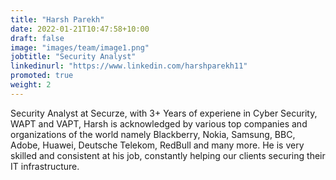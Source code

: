 ```yaml
---
title: "Harsh Parekh"
date: 2022-01-21T10:47:58+10:00
draft: false
image: "images/team/image1.png"
jobtitle: "Security Analyst"
linkedinurl: "https://www.linkedin.com/harshparekh11"
promoted: true
weight: 2
---
```


Security Analyst at Securze, with 3+ Years of experiene in Cyber Security, WAPT and VAPT, Harsh is acknowledged by various top companies and organizations of the world namely Blackberry, Nokia, Samsung, BBC, Adobe, Huawei, Deutsche Telekom, RedBull and many more. He is very skilled and consistent at his job, constantly helping our clients securing their IT infrastructure. 
